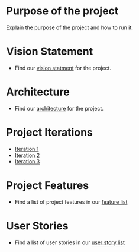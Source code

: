 # Purpose of the project

Explain the purpose of the project and how to run it.

# Vision Statement

*  Find our [vision statment](https://code.cs.umanitoba.ca/comp3350-summer2019/brute-force---11-/blob/project-3350/VISION.md) for the project.

# Architecture

*  Find our [architecture](https://code.cs.umanitoba.ca/comp3350-summer2019/brute-force---11-/blob/project-3350/docs/ARCHITECHTURE.md) for the project.

# Project Iterations

*  [Iteration 1](https://code.cs.umanitoba.ca/comp3350-summer2019/brute-force---11-/milestones/1)
*  [Iteration 2](https://code.cs.umanitoba.ca/comp3350-summer2019/brute-force---11-/milestones/2)
*  [Iteration 3](https://code.cs.umanitoba.ca/comp3350-summer2019/brute-force---11-/milestones/3)

# Project Features

*  Find a list of project features in our [feature list](https://code.cs.umanitoba.ca/comp3350-summer2019/brute-force---11-/issues?scope=all&utf8=%E2%9C%93&state=opened&label_name[]=Feature)

# User Stories

*  Find a list of user stories in our [user story list](https://code.cs.umanitoba.ca/comp3350-summer2019/brute-force---11-/issues?scope=all&utf8=%E2%9C%93&state=opened&label_name[]=User%20Story)